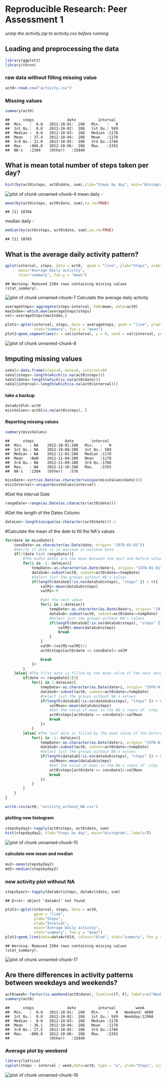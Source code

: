 # Reproducible Research: Peer Assessment 1
*unzip the activity.zip to activity.csv before running*

## Loading and preprocessing the data

```r
library(ggplot2)
library(chron)
```
### raw data without filling missing value 

```r
act0<-read.csv("activity.csv")
```
### Missing values

```r
summary(act0)
```

```
##      steps               date          interval   
##  Min.   :  0.0   2012-10-01:  288   Min.   :   0  
##  1st Qu.:  0.0   2012-10-02:  288   1st Qu.: 589  
##  Median :  0.0   2012-10-03:  288   Median :1178  
##  Mean   : 37.4   2012-10-04:  288   Mean   :1178  
##  3rd Qu.: 12.0   2012-10-05:  288   3rd Qu.:1766  
##  Max.   :806.0   2012-10-06:  288   Max.   :2355  
##  NA's   :2304    (Other)   :15840
```
## What is mean total number of steps taken per day?

```r
hist(by(act0$steps, act0$date, sum),xlab="Steps by day", main="Histogram", labels=T)
```

![plot of chunk unnamed-chunk-4](figure/unnamed-chunk-4.png) 
mean daily - 

```r
mean(by(act0$steps, act0$date, sum),na.rm=TRUE)
```

```
## [1] 10766
```
median daily -

```r
median(by(act0$steps, act0$date, sum),na.rm=TRUE)
```

```
## [1] 10765
```

## What is the average daily activity pattern?

```r
qplot(interval, steps, data = act0,  geom = "line", ylab="Steps", xlab="Interval", 
      main="Average Daily activity", 
      stat="summary", fun.y = "mean")
```

```
## Warning: Removed 2304 rows containing missing values (stat_summary).
```

![plot of chunk unnamed-chunk-7](figure/unnamed-chunk-7.png) 
Calculate the average daily activity

```r
averageSteps<-aggregate(steps~interval, FUN=mean, data=act0)
maxIndex<-which.max(averageSteps$steps)
val<-averageSteps[maxIndex,]

plot1<-qplot(interval, steps, data = averageSteps, geom = "line", ylab="Steps",xlab="Interval", main="Average Daily activity", 
             stat="summary", fun.y = "mean")
plot1+geom_segment(aes(x = val$interval, y = 0, xend = val$interval, yend = val$steps), colour = "red" )
```

![plot of chunk unnamed-chunk-8](figure/unnamed-chunk-8.png) 

## Imputing missing values

```r
naVal<-data.frame(steps=0, date=0, interval=0)
naVal$steps<-length(which(is.na(act0$steps)))
naVal$date<-length(which(is.na(act0$date)))
naVal$interval<-length(which(is.na(act0$interval)))
```
#### take a backup

```r
dataActOld<-act0
missValues<-act0[is.na(act0$steps), ]
```
#### Reporting missing values

```r
summary(missValues)
```

```
##      steps              date        interval   
##  Min.   : NA    2012-10-01:288   Min.   :   0  
##  1st Qu.: NA    2012-10-08:288   1st Qu.: 589  
##  Median : NA    2012-11-01:288   Median :1178  
##  Mean   :NaN    2012-11-04:288   Mean   :1178  
##  3rd Qu.: NA    2012-11-09:288   3rd Qu.:1766  
##  Max.   : NA    2012-11-10:288   Max.   :2355  
##  NA's   :2304   (Other)   :576
```

```r
missDate<-sort(as.Date(as.character(unique(missValues$date))))
missInterval<-unique(missValues$interval)
```
#Get the interval Date


```r
rangeDate<-range(as.Date(as.character(act0$date)))
```
#Get the length of the Dates Column


```r
dateLen<-length(unique(as.character(act0$date)))-1
```
#Calculate the mean of the date to fill the NA's values

```r
for(date in missDate){
    convDate<-as.character(as.Date(date, origin= "1970-01-01"))
    #Verify if date is in maximum or minimum Date
    if(!(date %in% rangeDate)){
        #The midle dates are the mean between the next and before values
        for(i in -1:-dateLen){
            tempDate<-as.character(as.Date(date+i, origin= "1970-01-01"))
            dataSub<-subset(act0, subset=act0$date==tempDate)
            #Select just the groups without NA's values
            if(length(dataSub[!is.na(dataSub$steps), "steps" ]) > 0){                    
                valM1<-mean(dataSub$steps)
                valM2<-0

                #get the next vakue
                for(i in 1:dateLen){
                    tempDate<-as.character(as.Date(date+i, origin= "1970-01-01"))
                    dataSub<-subset(act0, subset=act0$date==tempDate)
                    #Select just the groups without NA's values
                    if(length(dataSub[!is.na(dataSub$steps), "steps" ]) > 0){                    
                        valM2<-mean(dataSub$steps)                                                                    
                        break
                    }
                }
                valM<-(valM1+valM2)/2
                act0$steps[act0$date == convDate]<-valM

                break
            }#                 
        }
    }else{ #The first date is filled by the mean value of the next date
        if(date == rangeDate[1]){            
            for(i in 1:dateLen){
                tempDate<-as.character(as.Date(date+i, origin= "1970-01-01"))
                dataSub<-subset(act0, subset=act0$date==tempDate)
                #Select just the groups without NA's values
                if(length(dataSub[!is.na(dataSub$steps), "steps" ]) > 0){                    
                    valMean<-mean(dataSub$steps)                    
                    #Set the value of mean in the NA's rowns of  step
                    act0$steps[act0$date == convDate]<-valMean
                    break
                }#                 
            }
        }else{ #The last date is filled by the mean value of the before date
            for(i in -1:-dateLen){
                tempDate<-as.character(as.Date(date+i, origin= "1970-01-01"))
                dataSub<-subset(act0, subset=act0$date==tempDate)
                #Select just the groups without NA's values
                if(length(dataSub[!is.na(dataSub$steps), "steps" ]) > 0){                    
                    valMean<-mean(dataSub$steps)                    
                    #Set the value of mean in the NA's rowns of  step
                    act0$steps[act0$date == convDate]<-valMean
                    break
                }#                 
            }
        }
    }
}

write.csv(act0, "activity_without_NA.csv")
```
#### plotting new histogram


```r
stepsbyday2<-tapply(act0$steps, act0$date, sum)
hist(stepsbyday2, xlab="Steps by day", main="Histogram", labels=T)
```

![plot of chunk unnamed-chunk-15](figure/unnamed-chunk-15.png) 
#### calculate new mean and median

```r
mu2<-mean(stepsbyday2)
md2<-median(stepsbyday2)
```
### new activity plot without NA

```r
stepsbyact<-tapply(dataAct$steps, dataAct$date, sum)
```

```
## Error: object 'dataAct' not found
```

```r
plot1<-qplot(interval, steps, data = act0, 
             geom = "line", 
             ylab="Steps", 
             xlab="Interval", 
             main="Average Daily activity", 
             stat="summary", fun.y = "mean")
plot1+geom_line(data=dataActOld, colour="blue", stat="summary", fun.y = "mean")
```

```
## Warning: Removed 2304 rows containing missing values (stat_summary).
```

![plot of chunk unnamed-chunk-17](figure/unnamed-chunk-17.png) 
## Are there differences in activity patterns between weekdays and weekends?

```r
act0$week<-factor(is.weekend(act0$date), levels=c(T, F), labels=c("Weekend", "Weekday"))
summary(act0)
```

```
##      steps               date          interval         week      
##  Min.   :  0.0   2012-10-01:  288   Min.   :   0   Weekend: 4608  
##  1st Qu.:  0.0   2012-10-02:  288   1st Qu.: 589   Weekday:12960  
##  Median :  0.0   2012-10-03:  288   Median :1178                  
##  Mean   : 36.1   2012-10-04:  288   Mean   :1178                  
##  3rd Qu.: 27.5   2012-10-05:  288   3rd Qu.:1766                  
##  Max.   :806.0   2012-10-06:  288   Max.   :2355                  
##                  (Other)   :15840
```
### Average plot by weekend

```r
library(lattice)
xyplot(steps ~ interval | week,data=act0, type = "a", ylab="Steps", xlab="Interval", layout=c(1,2), ylim=c(0,250))
```

![plot of chunk unnamed-chunk-19](figure/unnamed-chunk-19.png) 
